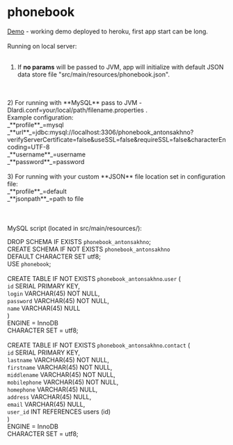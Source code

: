 # phonebook
<a href="http://phonebook-lardi.herokuapp.com/">Demo</a> - working demo deployed to heroku, first app start can be long.
<br>
<br>
Running on local server:<br><br>
1) If **no params** will be passed to JVM, app will initialize with default JSON data store file "src/main/resources/phonebook.json".
<br>
<br>
2) For running with **MySQL** pass to JVM -Dlardi.conf=your/local/path/filename.properties .<br>
Example configuration:<br>
_**profile**_=mysql<br>
_**url**_=jdbc:mysql://localhost:3306/phonebook_antonsakhno?verifyServerCertificate=false&useSSL=false&requireSSL=false&characterEncoding=UTF-8 <br>
_**username**_=username<br>
_**password**_=password
<br>
<br>
3) For running with your custom **JSON** file location set in configuration file:<br>
_**profile**_=default<br>
_**jsonpath**_=path to file<br>
<br>
<br>
<br>
MySQL script (located in src/main/resources/):<br>

DROP SCHEMA IF EXISTS `phonebook_antonsakhno`;<br>
CREATE SCHEMA IF NOT EXISTS `phonebook_antonsakhno`<br>
  DEFAULT CHARACTER SET utf8;<br>
USE `phonebook`;<br>
<br>
CREATE TABLE IF NOT EXISTS `phonebook_antonsakhno`.`user` (<br>
  `id`       SERIAL PRIMARY KEY,<br>
  `login`    VARCHAR(45) NOT NULL,<br>
  `password` VARCHAR(45) NOT NULL,<br>
  `name`     VARCHAR(45) NULL<br>
)<br>
  ENGINE = InnoDB<br>
  CHARACTER SET = utf8;<br>
<br>
CREATE TABLE IF NOT EXISTS `phonebook_antonsakhno`.`contact` (<br>
  `id`          SERIAL PRIMARY KEY,<br>
  `lastname`    VARCHAR(45) NOT NULL,<br>
  `firstname`   VARCHAR(45) NOT NULL,<br>
  `middlename`  VARCHAR(45) NOT NULL,<br>
  `mobilephone` VARCHAR(45) NOT NULL,<br>
  `homephone`   VARCHAR(45) NULL,<br>
  `address`     VARCHAR(45) NULL,<br>
  `email`       VARCHAR(45) NULL,<br>
  `user_id`     INT REFERENCES users (id)<br>
)<br>
  ENGINE = InnoDB<br>
  CHARACTER SET = utf8;<br>
